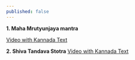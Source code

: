 ```yaml
---
published: false
---
```

**1. Maha Mrutyunjaya mantra**

[Video with Kannada Text](https://youtu.be/LKyOL5KcCms)

**2. Shiva Tandava Stotra**
[Video with Kannada Text](https://www.youtube.com/watch?v=pUpHS8jc8yU)
